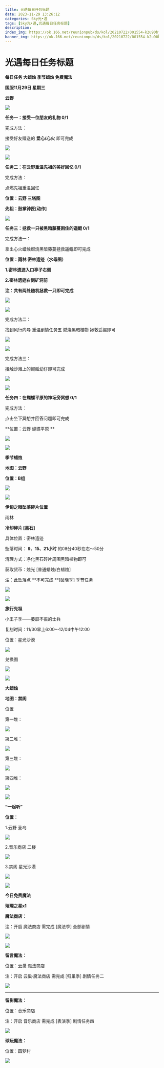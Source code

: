 ```yaml
---
title: 光遇每日任务标题
date: 2023-11-29 13:26:12
categories: Sky光•遇
tags: [Sky光•遇,光遇每日任务标题]
description: 
index_img: https://ok.166.net/reunionpub/ds/kol/20210722/001554-k2u90bj7ay.png?imageView&thumbnail=600x0&type=jpg
banner_img: https://ok.166.net/reunionpub/ds/kol/20210722/001554-k2u90bj7ay.png?imageView&thumbnail=600x0&type=jpg
---
```

# 光遇每日任务标题
**每日任务 大蜡烛 季节蜡烛 免费魔法**

 **国服11月29日 星期三**

 **云野**

![](https://img.166.net/reunionpub/ds/kol/20231129/002056-tdzfbcun64.jpeg)

 **任务一：接受一位朋友的礼物 0/1**

完成方法：

接受好友赠送的 **爱心/心火** 即可完成

![](https://img.166.net/reunionpub/ds/kol/20231128/000333-bssrqdc7kn.png)

![](https://img.166.net/reunionpub/ds/kol/20231128/000346-1j9cnvzwdh.jpeg)

 **任务二：在云野重温先祖的美好回忆 0/1**

完成方法：

点燃先祖重温回忆

 **位置：云野 三塔图**

 **先祖：鼓掌钟匠[动作]**

![](https://img.166.net/reunionpub/ds/kol/20231129/001357-7qsen6z12s.jpeg)

 **任务三：拯救一只被黑暗藤蔓困住的遥鲲 0/1**

完成方法一：

拿出心火蜡烛燃烧黑暗藤蔓拯救遥鲲即可完成

 **位置：雨林 密林遗迹（水母图）**

 **1.密林遗迹入口亭子右侧**

 **2.密林遗迹右侧矿洞前**

 **注：共有两处随机拯救一只即可完成**

![](https://img.166.net/reunionpub/ds/kol/20231129/001455-oag90bey1i.png)

![](https://img.166.net/reunionpub/ds/kol/20231129/001509-rjko0zs7eh.png)

完成方法二：

找到风行向导 重温剧情任务五 燃烧黑暗植物 拯救遥鲲即可

![](https://img.166.net/reunionpub/ds/kol/20231129/001526-aiqoy1sjwp.jpeg)

![](https://img.166.net/reunionpub/ds/kol/20231129/001552-hper2yuo5g.png)

完成方法三：

接触沙滩上的鲲鳐幼仔即可完成

![](https://img.166.net/reunionpub/ds/kol/20231129/001601-gsbvdw27t9.jpg)

![](https://img.166.net/reunionpub/ds/kol/20231129/001607-4oz21scudh.jpeg)

 **任务四：在蝴蝶平原的神坛旁冥想 0/1**

完成方法：

点击坐下冥想并回答问题即可完成

 **位置：云野 蝴蝶平原  **

![](https://img.166.net/reunionpub/ds/kol/20231129/001624-pd20w1qlju.png)

![](https://img.166.net/reunionpub/ds/kol/20231014/003453-vozlin1q8p.png)

 **季节蜡烛**

 **地图：云野**

 **位置：B组**

![](https://img.166.net/reunionpub/ds/kol/20231129/001326-6hms49dku2.jpg)

![](https://img.166.net/reunionpub/ds/kol/20231014/003453-vozlin1q8p.png)

 **伊甸之眼坠落碎片位置**

雨林

 **冷却碎片 [黑石]**

具体位置：密林遗迹

坠落时间： **9、15、21小时** 的08分40秒左右～50分

清理方式：净化黑石碎片周围黑暗植物即可

获取货币：烛光 [普通蜡烛/白蜡烛]

注：此坠落点 **不可完成  **[破晓季] 季节任务

![](https://img.166.net/reunionpub/ds/kol/20231129/002302-rdzqksp7cv.jpeg)

![](https://img.166.net/reunionpub/ds/kol/20231014/002539-7uzhdl3t0m.png)

 **旅行﻿先祖**

小王子季——萎靡不振的士兵

复刻时间：11/30早上6:00～12/04中午12:00

位置：星光沙漠

![](https://img.166.net/reunionpub/ds/kol/20231129/003310-swlh9fe0cn.jpeg)

兑换图

![](https://img.166.net/reunionpub/ds/kol/20231129/010221-pljmogab0r.jpg)

![](https://img.166.net/reunionpub/ds/kol/20231014/002539-7uzhdl3t0m.png)

 **大蜡烛**

 **地图：禁阁**

位置

第一堆：

![](https://img.166.net/reunionpub/ds/kol/20231129/001826-sgo1qnbp9c.jpg)

第二堆：

![](https://img.166.net/reunionpub/ds/kol/20231129/001835-cvsziolern.jpg)

第三堆：

![](https://img.166.net/reunionpub/ds/kol/20231129/001841-td0z3hupf2.jpg)

第四堆：

![](https://img.166.net/reunionpub/ds/kol/20231129/001848-wpld5a2yfc.jpg)

 **![](https://img.166.net/reunionpub/ds/kol/20231014/003005-dok0cb2fuz.png)**

 **“一起听”**

 **位置：**

1.云野 圣岛

![](https://img.166.net/reunionpub/ds/kol/20231014/004010-de83b4jwu6.jpeg)

2.音乐商店 二楼

![](https://img.166.net/reunionpub/ds/kol/20231014/004020-k8jwmpg94o.jpeg)

3.禁阁 星光沙漠

![](https://img.166.net/reunionpub/ds/kol/20231014/004040-1mpch2gvy6.png)

![](https://img.166.net/reunionpub/ds/kol/20231014/004048-gyt2imp830.png)

 **今日免费魔法**

 **璀璨之星x1**

 **魔法商店：**

注：开启 魔法商店 需完成 [魔法季] 全部剧情

![](https://img.166.net/reunionpub/ds/kol/20231014/004605-qmuiowanf4.png)

![](https://img.166.net/reunionpub/ds/kol/20231129/001939-bmuaeysl10.jpeg)

 **留言魔法：**

位置：云巢·魔法商店

注：开启 云巢·魔法商店 需完成 [归巢季] 剧情任务二

![](https://img.166.net/reunionpub/ds/kol/20231107/140441-vyjm6wbds7.png)

 ****

**留影魔法：**

位置：音乐商店

注：开启 音乐商店 需完成 [表演季] 剧情任务四

![](https://img.166.net/reunionpub/ds/kol/20231126/234101-ij6sq8f3sb.jpeg)

 **球玩魔法：**

位置：圆梦村

![](https://img.166.net/reunionpub/ds/kol/20231014/005022-4hnlvzm7iu.png)


